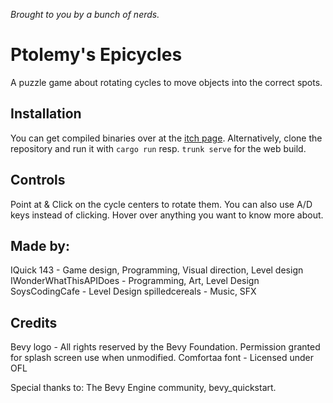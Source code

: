 _Brought to you by a bunch of nerds._

# Ptolemy's Epicycles

A puzzle game about rotating cycles to move objects into the correct spots.

## Installation

You can get compiled binaries over at the [itch page](https://iquick143.itch.io/ptolemys-epicycles).
Alternatively, clone the repository and run it with `cargo run` resp. `trunk serve` for the web build.

## Controls

Point at & Click on the cycle centers to rotate them.
You can also use A/D keys instead of clicking.
Hover over anything you want to know more about.

## Made by:

IQuick 143 - Game design, Programming, Visual direction, Level design
IWonderWhatThisAPIDoes - Programming, Art, Level Design
SoysCodingCafe - Level Design
spilledcereals - Music, SFX

## Credits
Bevy logo - All rights reserved by the Bevy Foundation. Permission granted for splash screen use when unmodified.
Comfortaa font - Licensed under OFL

Special thanks to: The Bevy Engine community, bevy_quickstart.
